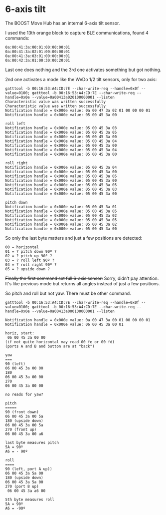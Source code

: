 # 6-axis tilt

The BOOST Move Hub has an internal 6-axis tilt sensor.

I used the 13th orange block to capture BLE communications, found 4 commands:

```
0a:00:41:3a:00:01:00:00:00:01
0a:00:41:3a:02:01:00:00:00:01
0a:00:41:3a:03:01:00:00:00:01
0a:00:42:3a:01:00:30:00:20:01
```

Last one does nothing and the 3rd one activates something but got nothing.

2nd one activates a mode like the WeDo 1/2 tilt sensors, only for two axis:

```
gatttool -b 00:16:53:A4:CD:7E --char-write-req --handle=0x0f --value=0100; gatttool -b 00:16:53:A4:CD:7E --char-write-req --handle=0x0e --value=0a00413a020100000001 --listen
Characteristic value was written successfully
Characteristic value was written successfully
Notification handle = 0x000e value: 0a 00 47 3a 02 01 00 00 00 01 
Notification handle = 0x000e value: 05 00 45 3a 00 

roll left
Notification handle = 0x000e value: 05 00 45 3a 03 
Notification handle = 0x000e value: 05 00 45 3a 05 
Notification handle = 0x000e value: 05 00 45 3a 00 
Notification handle = 0x000e value: 05 00 45 3a 04 
Notification handle = 0x000e value: 05 00 45 3a 00 
Notification handle = 0x000e value: 05 00 45 3a 04 
Notification handle = 0x000e value: 05 00 45 3a 00

roll right
Notification handle = 0x000e value: 05 00 45 3a 04 
Notification handle = 0x000e value: 05 00 45 3a 00 
Notification handle = 0x000e value: 05 00 45 3a 05 
Notification handle = 0x000e value: 05 00 45 3a 00 
Notification handle = 0x000e value: 05 00 45 3a 05 
Notification handle = 0x000e value: 05 00 45 3a 03 
Notification handle = 0x000e value: 05 00 45 3a 00

pitch down
Notification handle = 0x000e value: 05 00 45 3a 01 
Notification handle = 0x000e value: 05 00 45 3a 05 
Notification handle = 0x000e value: 05 00 45 3a 02 
Notification handle = 0x000e value: 05 00 45 3a 05 
Notification handle = 0x000e value: 05 00 45 3a 02 
Notification handle = 0x000e value: 05 00 45 3a 00
```

So only the last byte matters and just a few positions are detected:
```
00 = horizontal
01 = ? pitch down 90º ?
02 = ? pitch up 90º ?
03 = ? roll left 90º ?
04 = ? roll right 90º ?
05 = ? upside down ?
```

~~Finally the first command set full 6-axis sensor:~~
Sorry, didn't pay attention. It's like previous mode but returns all angles instead of just a few positions.

So pitch and roll but not yaw. There must be other command.

```
gatttool -b 00:16:53:A4:CD:7E --char-write-req --handle=0x0f --value=0100; gatttool -b 00:16:53:A4:CD:7E --char-write-req --handle=0x0e --value=0a00413a000100000001 --listen

Notification handle = 0x000e value: 0a 00 47 3a 00 01 00 00 00 01 
Notification handle = 0x000e value: 06 00 45 3a 00 01

horiz, start:
 06 00 45 3a 00 00
(if not quite horizontal may read 00 fe or 00 fd)
(ports A and B and button are at "back")

yaw
===
90 (left)
06 00 45 3a 00 00
180
06 00 45 3a 00 00
270
06 00 45 3a 00 00

no reads for yaw?

pitch
=====
90 (front down) 
06 00 45 3a 00 5a
180 (upside down)
06 00 45 3a 00 5a
270 (front up)
06 00 45 3a 00 a6

last byte measures pitch
5A = 90º
A6 = - 90º

roll
====
90 (left, port A up))
06 00 45 3a 5a 00 
180 (upside down)
06 00 45 3a 5a 00
270 (port B up)
 06 00 45 3a a6 00

5th byte measures roll
5A = 90º
A6 = -90º
